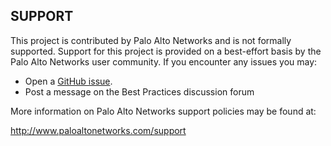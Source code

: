 
## SUPPORT

This project is contributed by Palo Alto Networks and is not formally supported.
Support for this project is provided on a best-effort basis by the Palo Alto Networks user community.
If you encounter any issues you may:

-   Open a  [GitHub issue](https://github.com/PaloAltoNetworks/iron-skillet/issues).
-   Post a message on the Best Practices discussion forum

More information on Palo Alto Networks support policies may be found at:

http://www.paloaltonetworks.com/support
